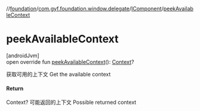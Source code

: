 //[foundation](../../../index.md)/[com.gyf.foundation.window.delegate](../index.md)/[IComponent](index.md)/[peekAvailableContext](peek-available-context.md)

# peekAvailableContext

[androidJvm]\
open override fun [peekAvailableContext](peek-available-context.md)(): [Context](https://developer.android.com/reference/kotlin/android/content/Context.html)?

获取可用的上下文 Get the available context

#### Return

Context? 可能返回的上下文     Possible returned context